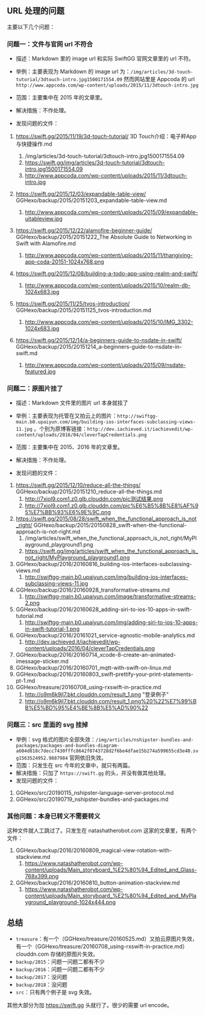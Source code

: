 ## URL 处理的问题

主要以下几个问题：

### 问题一：文件与官网 url 不符合

- 描述：Markdown 里的 image url 和实际 SwiftGG 官网文章里的 url 不符。
- 举例：主要表现为 Markdown 的 image url 为：`/img/articles/3d-touch-tutorial/3dtouch-intro.jpg1500171554.09` 然而网站里是 Appcoda 的 url `http://www.appcoda.com/wp-content/uploads/2015/11/3dtouch-intro.jpg`
- 范围：主要集中在 2015 年的文章里。
- 解决措施：不作处理。

- 发现问题的文件：

1. https://swift.gg/2015/11/19/3d-touch-tutorial/ 3D Touch介绍：电子秤App与快捷操作.md

   1. /img/articles/3d-touch-tutorial/3dtouch-intro.jpg1500171554.09
   2. https://swift.gg/img/articles/3d-touch-tutorial/3dtouch-intro.jpg1500171554.09
   3. http://www.appcoda.com/wp-content/uploads/2015/11/3dtouch-intro.jpg
2. https://swift.gg/2015/12/03/expandable-table-view/ GGHexo/backup/2015/20151203_expandable-table-view.md
   1. http://www.appcoda.com/wp-content/uploads/2015/09/expandable-uitableview.jpg
3. https://swift.gg/2015/12/22/alamofire-beginner-guide/ GGHexo/backup/2015/20151222_The Absolute Guide to Networking in Swift with Alamofire.md
   1. http://www.appcoda.com/wp-content/uploads/2015/11/thangiving-app-coda-20151-1024x768.png
4. https://swift.gg/2015/12/08/building-a-todo-app-using-realm-and-swift/
   1. http://www.appcoda.com/wp-content/uploads/2015/10/realm-db-1024x683.jpg
5. https://swift.gg/2015/11/25/tvos-introduction/ GGHexo/backup/2015/20151125_tvos-introduction.md
   1. http://www.appcoda.com/wp-content/uploads/2015/10/IMG_3302-1024x683.jpg
6. https://swift.gg/2015/12/14/a-beginners-guide-to-nsdate-in-swift/ GGHexo/backup/2015/20151214_a-beginners-guide-to-nsdate-in-swift.md
   1. http://www.appcoda.com/wp-content/uploads/2015/09/nsdate-featured.jpg

### 问题二：原图片挂了

- 描述：Markdown 文件里的图片 url 本身就挂了
- 举例：主要表现为托管在又拍云上的图片：`http://swiftgg-main.b0.upaiyun.com/img/building-ios-interfaces-subclassing-views-11.jpg` 。个别为原博客链接：`http://dev.iachieved.it/iachievedit/wp-content/uploads/2016/04/cleverTapCredentials.png`
- 范围：主要集中在 2015、2016 年的文章里。
- 解决措施：不作处理。

- 发现问题的文件：

1. https://swift.gg/2015/12/10/reduce-all-the-things/  GGHexo/backup/2015/20151210_reduce-all-the-things.md
      1. http://7xiol9.com1.z0.glb.clouddn.com/pic测试结果.png
      2. http://7xiol9.com1.z0.glb.clouddn.com/pic%E6%B5%8B%E8%AF%95%E7%BB%93%E6%9E%9C.png
2. https://swift.gg/2015/08/28/swift_when_the_functional_approach_is_not_right/ GGHexo/backup/2015/20150828_swift-when-the-functional-approach-is-not-right.md
      1. /img/articles/swift_when_the_functional_approach_is_not_right/MyPlayground_playground1.png
      2. https://swift.gg/img/articles/swift_when_the_functional_approach_is_not_right/MyPlayground_playground1.png
3. GGHexo/backup/2016/20160816_building-ios-interfaces-subclassing-views.md
      1. http://swiftgg-main.b0.upaiyun.com/img/building-ios-interfaces-subclassing-views-11.jpg
4. GGHexo/backup/2016/20160928_transformative-streams.md
      1. http://swiftgg-main.b0.upaiyun.com/image/transformative-streams-2.png
5. GGHexo/backup/2016/20160628_adding-siri-to-ios-10-apps-in-swift-tutorial.md
      1. http://swiftgg-main.b0.upaiyun.com/img/adding-siri-to-ios-10-apps-in-swift-tutorial-1.png
6. GGHexo/backup/2016/20161021_service-agnostic-mobile-analytics.md
      1. http://dev.iachieved.it/iachievedit/wp-content/uploads/2016/04/cleverTapCredentials.png
7. GGHexo/backup/2016/20160714_xcode-8-create-an-animated-imessage-sticker.md
8. GGHexo/backup/2016/20160701_mqtt-with-swift-on-linux.md
9. GGHexo/backup/2016/20160803_swift-prettify-your-print-statements-pt-1.md
10. GGHexo/treasure/20160708_using-rxswift-in-practice.md
      1. http://o9m6k9jl7.bkt.clouddn.com/result_1.png "登录例子"
      2. http://o9m6k9jl7.bkt.clouddn.com/result_1.png%20%22%E7%99%BB%E5%BD%95%E4%BE%8B%E5%AD%90%22

### 问题三：src 里面的 svg 挂掉

- 举例：svg 格式的图片全部失效：`/img/articles/nshipster-bundles-and-packages/packages-and-bundles-diagram-a604d818c7decc7430fffc8642f0743728d2f6be4dfae15b274a599655cd3e40.svg1563524952.9887984` 官网依旧失效。
- 范围：只发生在 src 今年的文章中，就只有两篇。
- 解决措施：只加了 `https://swift.gg` 的头，并没有做其他处理。
- 发现问题的文件：

1. GGHexo/src/20190115_nshipster-language-server-protocol.md
2. GGHexo/src/20190719_nshipster-bundles-and-packages.md

### 其他问题：本身已转义不需要转义

这种文件就人工跳过了。只发生在 natashatherobot.com 这家的文章里，有两个文件：

1. GGHexo/backup/2016/20160809_magical-view-rotation-with-stackview.md
   1. https://www.natashatherobot.com/wp-content/uploads/Main_storyboard_%E2%80%94_Edited_and_Glass-768x399.png
2. GGHexo/backup/2016/20160810_button-animation-stackview.md
   1. https://www.natashatherobot.com/wp-content/uploads/Main_storyboard_%E2%80%94_Edited_and_MyPlayground_playground-1024x444.png

## 总结

- `treasure`：有一个（GGHexo/treasure/20160525.md）又拍云原图片失效，有一个（GGHexo/treasure/20160708_using-rxswift-in-practice.md）clouddn.com 存储的原图片失效。
- `backup/2015`：问题一问题二都有不少
- `backup/2016`：问题一问题二都有不少
- `backup/2017`：没问题
- `backup/2018`：没问题
- `src`：只有两个例子是 svg 失效。

其他大部分为加 https://swift.gg 头就行了。很少的需要 url encode。

